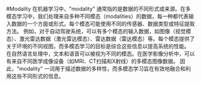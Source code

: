 #Modality
在机器学习中，"modality" 通常指的是数据的不同形式或来源。在多模态学习中，我们处理来自多种不同模态（modalities）的数据，每一种都代表输入数据的一个方面或形式。每个模态可能使用不同的传感器、数据类型或特征提取方法。
例如，对于自动驾驶系统，可以有多个模态的输入数据，如图像（视觉模态）、激光雷达数据（激光雷达模态）、雷达数据（雷达模态）等。每个模态提供了关于环境的不同视图，而多模态学习的目标是综合这些信息以提高系统的性能。
在自然语言处理中，文本和语音可以被视为不同的模态。在医学影像分析中，可以有来自不同医学成像设备（如MRI、CT扫描和X射线）的多模态图像数据。
因此，"modality" 一词用于描述数据的多样性，而多模态学习旨在有效地融合和利用这些不同形式的信息。
